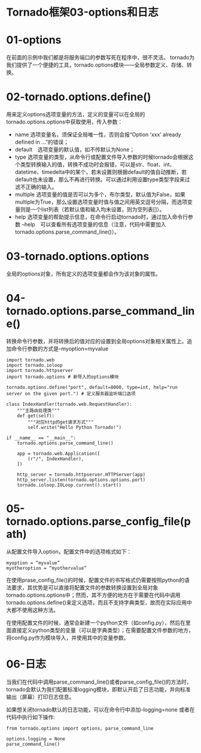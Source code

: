 # Tornado框架03-options和日志

 

# 01-options

在前面的示例中我们都是将服务端口的参数写死在程序中，很不灵活。 
 tornado为我们提供了一个便捷的工具，tornado.options模块——全局参数定义、存储、转换。

# 02-tornado.options.define()

用来定义options选项变量的方法，定义的变量可以在全局的tornado.options.options中获取使用，传入参数：

- name 选项变量名，须保证全局唯一性，否则会报“Option ‘xxx’ already defined in …”的错误；
- default　选项变量的默认值，如不传默认为None；
- type  选项变量的类型，从命令行或配置文件导入参数的时候tornado会根据这个类型转换输入的值，转换不成功时会报错，可以是str、float、int、datetime、timedelta中的某个，若未设置则根据default的值自动推断，若default也未设置，那么不再进行转换。可以通过利用设置type类型字段来过滤不正确的输入。
- multiple 选项变量的值是否可以为多个，布尔类型，默认值为False，如果multiple为True，那么设置选项变量时值与值之间用英文逗号分隔，而选项变量则是一个list列表（若默认值和输入均未设置，则为空列表[]）。
- help 选项变量的帮助提示信息，在命令行启动tornado时，通过加入命令行参数 –help　可以查看所有选项变量的信息（注意，代码中需要加入tornado.options.parse_command_line()）。

# 03-tornado.options.options

全局的options对象，所有定义的选项变量都会作为该对象的属性。

# 04-tornado.options.parse_command_line()

转换命令行参数，并将转换后的值对应的设置到全局options对象相关属性上。追加命令行参数的方式是–myoption=myvalue

```
import tornado.web
import tornado.ioloop
import tornado.httpserver
import tornado.options # 新导入的options模块

tornado.options.define("port", default=8000, type=int, help="run server on the given port.") # 定义服务器监听端口选项

class IndexHandler(tornado.web.RequestHandler):
    """主路由处理类"""
    def get(self):
        """对应http的get请求方式"""
        self.write("Hello Python Tornado!")

if __name__ == "__main__":
    tornado.options.parse_command_line()

    app = tornado.web.Application([
        (r"/", IndexHandler),
    ])

    http_server = tornado.httpserver.HTTPServer(app)
    http_server.listen(tornado.options.options.port)
    tornado.ioloop.IOLoop.current().start()
```

# 05-tornado.options.parse_config_file(path)

从配置文件导入option，配置文件中的选项格式如下：

```
myoption = “myvalue” 
myotheroption = “myothervalue”
```

在使用prase_config_file()的时候，配置文件的书写格式仍需要按照python的语法要求，其优势是可以直接将配置文件的参数转换设置到全局对象tornado.options.options中；然而，其不方便的地方在于需要在代码中调用tornado.options.define()来定义选项，而且不支持字典类型，故而在实际应用中大都不使用这种方法。

在使用配置文件的时候，通常会新建一个python文件（如config.py），然后在里面直接定义python类型的变量（可以是字典类型）；在需要配置文件参数的地方，将config.py作为模块导入，并使用其中的变量参数。

# 06-日志

当我们在代码中调用parse_command_line()或者parse_config_file()的方法时，tornado会默认为我们配置标准logging模块，即默认开启了日志功能，并向标准输出（屏幕）打印日志信息。

如果想关闭tornado默认的日志功能，可以在命令行中添加–logging=none 或者在代码中执行如下操作:

```
from tornado.options import options, parse_command_line

options.logging = None
parse_command_line()
```